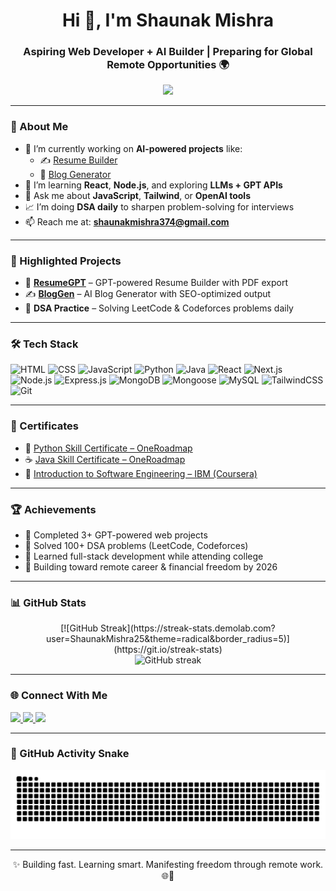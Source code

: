 <h1 align="center">Hi 👋, I'm Shaunak Mishra</h1>
<h3 align="center">Aspiring Web Developer + AI Builder | Preparing for Global Remote Opportunities 🌍</h3>

<p align="center">
  <img src="https://readme-typing-svg.herokuapp.com?lines=Shaunak+Mishra;Web+Dev+%7C+AI+Builder;React+%7C+Tailwind+%7C+GPT+APIs;Focused+on+Remote+Career&center=true&width=500&height=45" />
</p>

---

### 🧠 About Me

- 🔭 I’m currently working on **AI-powered projects** like:
  - ✍️ [Resume Builder](https://github.com/ShaunakMishra25/resume-builder)
  - 📰 [Blog Generator](https://github.com/ShaunakMishra25/blog-generator)
- 🌱 I’m learning **React**, **Node.js**, and exploring **LLMs + GPT APIs**
- 💬 Ask me about **JavaScript**, **Tailwind**, or **OpenAI tools**
- 📈 I’m doing **DSA daily** to sharpen problem-solving for interviews
- 📫 Reach me at: **shaunakmishra374@gmail.com**

---

### 💼 Highlighted Projects

- 🚀 **[ResumeGPT](https://github.com/ShaunakMishra25/resume-builder)** – GPT-powered Resume Builder with PDF export
- ✍️ **[BlogGen](https://github.com/ShaunakMishra25/blog-generator)** – AI Blog Generator with SEO-optimized output
- 📘 **DSA Practice** – Solving LeetCode & Codeforces problems daily

---

### 🛠 Tech Stack

![HTML](https://img.shields.io/badge/HTML5-e34c26?style=flat&logo=html5&logoColor=white)
![CSS](https://img.shields.io/badge/CSS3-1572b6?style=flat&logo=css3&logoColor=white)
![JavaScript](https://img.shields.io/badge/JavaScript-F7DF1E?style=flat&logo=javascript&logoColor=black)
![Python](https://img.shields.io/badge/Python-3776AB?style=flat&logo=python&logoColor=white)
![Java](https://img.shields.io/badge/Java-007396?style=flat&logo=java&logoColor=white)
![React](https://img.shields.io/badge/React-20232A?style=flat&logo=react&logoColor=61DAFB)
![Next.js](https://img.shields.io/badge/Next.js-black?style=flat&logo=next.js)
![Node.js](https://img.shields.io/badge/Node.js-339933?style=flat&logo=nodedotjs&logoColor=white)
![Express.js](https://img.shields.io/badge/Express.js-000000?style=flat&logo=express&logoColor=white)
![MongoDB](https://img.shields.io/badge/MongoDB-47A248?style=flat&logo=mongodb&logoColor=white)
![Mongoose](https://img.shields.io/badge/Mongoose-880000?style=flat&logo=mongoose&logoColor=white)
![MySQL](https://img.shields.io/badge/MySQL-4479A1?style=flat&logo=mysql&logoColor=white)
![TailwindCSS](https://img.shields.io/badge/Tailwind_CSS-38B2AC?style=flat&logo=tailwind-css)
![Git](https://img.shields.io/badge/Git-F05032?style=flat&logo=git&logoColor=white)

---

### 📜 Certificates

- 🧠 [Python Skill Certificate – OneRoadmap](https://oneroadmap.io/skills/python/certificate/CERT-1A16E628)
- ☕ [Java Skill Certificate – OneRoadmap](https://oneroadmap.io/skills/java/certificate/CERT-84204C05)
- 🧰 [Introduction to Software Engineering – IBM (Coursera)](https://coursera.org/share/dfbd73c413b05d74dd79c8ff53800f2e)

---

### 🏆 Achievements

- 🔹 Completed 3+ GPT-powered web projects  
- 🔹 Solved 100+ DSA problems (LeetCode, Codeforces)  
- 🔹 Learned full-stack development while attending college  
- 🔹 Building toward remote career & financial freedom by 2026  

---

### 📊 GitHub Stats

<p align="center">
  [![GitHub Streak](https://streak-stats.demolab.com?user=ShaunakMishra25&theme=radical&border_radius=5)](https://git.io/streak-stats)

  <br/>
  <img src="https://streak-stats.demolab.com?user=ShaunakMishra25&theme=radical&border_radius=5" alt="GitHub streak" />
</p>

---

### 🌐 Connect With Me

<p align="left">
  <a href="https://www.linkedin.com/in/shaunakmishra25/" target="_blank">
    <img src="https://img.shields.io/badge/LinkedIn-blue?style=flat&logo=linkedin&logoColor=white" />
  </a>
  <a href="mailto:shaunakmishra374@gmail.com">
    <img src="https://img.shields.io/badge/Gmail-red?style=flat&logo=gmail&logoColor=white" />
  </a>
  <a href="https://github.com/ShaunakMishra25">
    <img src="https://img.shields.io/badge/GitHub-000?style=flat&logo=github&logoColor=white" />
  </a>
</p>

---

### 🐍 GitHub Activity Snake

<p align="center">
  <img src="https://github.com/ShaunakMishra25/ShaunakMishra25/blob/output/github-contribution-grid-snake.svg" alt="GitHub Contribution Snake" />
</p>

---

<p align="center">✨ Building fast. Learning smart. Manifesting freedom through remote work. 🌐💼</p>
